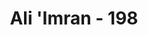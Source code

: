 ---
title: "Ali 'Imran - 198"
no: 198
arabic_no: ١٩٨
ayah: لٰكِنِ الَّذِيْنَ اتَّقَوْا رَبَّهُمْ لَهُمْ جَنّٰتٌ تَجْرِيْ مِنْ تَحْتِهَا الْاَنْهٰرُ خٰلِدِيْنَ فِيْهَا نُزُلًا مِّنْ عِنْدِ اللّٰهِ ۗ وَمَا عِنْدَ اللّٰهِ خَيْرٌ لِّلْاَبْرَارِ
translation: "Tetapi orang-orang yang bertakwa kepada Tuhannya, mereka akan mendapat surga-surga yang mengalir di bawahnya sungai-sungai, mereka kekal di dalamnya sebagai karunia dari Allah. Dan apa yang di sisi Allah lebih baik bagi orang-orang yang berbakti."
tafsir: "Berbeda dengan kaum kafir yang akan ditempatkan di dalam neraka, maka di akhirat nanti orang-orang yang bertakwa, yaitu orang-orang yang mengamalkan perintah-perintah Allah, meninggalkan segala larangan-Nya, akan ditempatkan di dalam surga, kekal untuk selama-lamanya. \n\nAlangkah bahagianya mereka, karena apa yang di sisi Allah itu adalah yang sebaik-baiknya bagi orang yang berbakti. Jauh lebih baik daripada kesenangan dan kemewahan yang dirasakan orang-orang kafir di dunia, karena sifatnya terbatas, yaitu selama hidup di dunia saja. Rasulullah memberi contoh nyata seperti yang disampaikan Umar bin al-Khattab r.a. berkata:\n\n\"Saya berkunjung kepada Rasulullah saw, waktu itu beliau berada dalam sebuah ruangan, tidur di atas tikar yang tidak beralas. Di bawah kepalanya bantal dari kulit kambing yang diisi dengan sabut. Pada kedua kakinya daun penyamak terkumpul. Di alas kepalanya, kulit kambing tergantung. Saya melihat bekas tikar pada dua lambungnya, maka saya menangis. Beliau berkata, \"Apa yang menyebabkan engkau menangis?\" Saya menjawab, \"Wahai Rasulullah, Kisra dan Kaisar selalu di dalam kesenangan, kemewahan dan serba cukup dan Engkau adalah Rasulullah dan dalam keadaan begini?\" Rasulullah menjawab, \"Apakah Engkau tidak senang, bahwa dunia ini bagi mereka dan akhirat bagi kita\" (Riwayat al-Bukhari dan Muslim)."
---